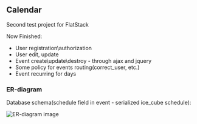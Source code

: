 ## Calendar

Second test project for FlatStack

Now Finished:

- User registration\authorization
- User edit, update
- Event create\update\destroy - through ajax and jquery
- Some policy for events routing(correct_user, etc.)
- Event recurring for days

### ER-diagram

Database schema(schedule field in event - serialized ice_cube schedule):

![ER-diagram image](https://res.cloudinary.com/djfhtqjzs/image/upload/v1474139508/Calendar_wgohe6.png)

